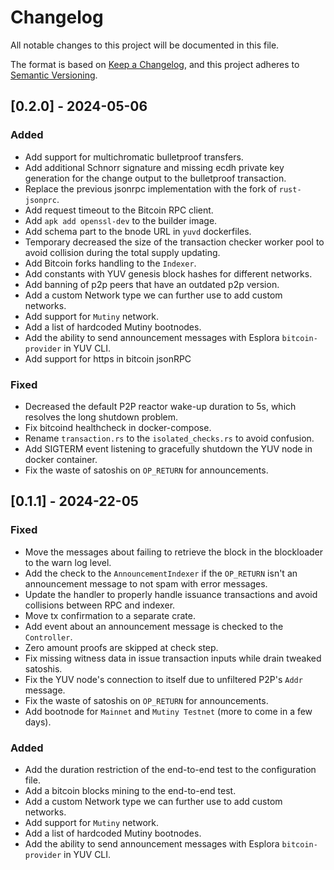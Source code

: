 # Changelog

All notable changes to this project will be documented in this file.

The format is based on [Keep a Changelog](https://keepachangelog.com/en/1.1.0/),
and this project adheres to [Semantic Versioning](https://semver.org/spec/v2.0.0.html).

## [0.2.0] - 2024-05-06

### Added

- Add support for multichromatic bulletproof transfers.
- Add additional Schnorr signature and missing ecdh private key generation for the change output
  to the bulletproof transaction.
- Replace the previous jsonrpc implementation with the fork of `rust-jsonprc`.
- Add request timeout to the Bitcoin RPC client.
- Add `apk add openssl-dev` to the builder image.
- Add schema part to the bnode URL in `yuvd` dockerfiles.
- Temporary decreased the size of the transaction checker worker pool to avoid collision during the
  total supply updating.
- Add Bitcoin forks handling to the `Indexer`.
- Add constants with YUV genesis block hashes for different networks.
- Add banning of p2p peers that have an outdated p2p version.
- Add a custom Network type we can further use to add custom networks.
- Add support for `Mutiny` network.
- Add a list of hardcoded Mutiny bootnodes.
- Add the ability to send announcement messages with Esplora `bitcoin-provider` in YUV CLI.
- Add support for https in bitcoin jsonRPC

### Fixed

- Decreased the default P2P reactor wake-up duration to 5s, which resolves the long shutdown
  problem.
- Fix bitcoind healthcheck in docker-compose. 
- Rename `transaction.rs` to the `isolated_checks.rs` to avoid confusion.
- Add SIGTERM event listening to gracefully shutdown the YUV node in docker container.
- Fix the waste of satoshis on `OP_RETURN` for announcements.

## [0.1.1] - 2024-22-05

### Fixed

- Move the messages about failing to retrieve the block in the blockloader to the warn log level.
- Add the check to the `AnnouncementIndexer` if the `OP_RETURN` isn't an announcement message to not
  spam with error messages.
- Update the handler to properly handle issuance transactions and avoid collisions between RPC and
  indexer.
- Move tx confirmation to a separate crate.
- Add event about an announcement message is checked to the `Controller`.
- Zero amount proofs are skipped at check step.
- Fix missing witness data in issue transaction inputs while drain tweaked satoshis.
- Fix the YUV node's connection to itself due to unfiltered P2P's `Addr` message.
- Fix the waste of satoshis on `OP_RETURN` for announcements.
- Add bootnode for `Mainnet` and `Mutiny Testnet` (more to come in a few days).

### Added

- Add the duration restriction of the end-to-end test to the configuration file.
- Add a bitcoin blocks mining to the end-to-end test.
- Add a custom Network type we can further use to add custom networks.
- Add support for `Mutiny` network.
- Add a list of hardcoded Mutiny bootnodes.
- Add the ability to send announcement messages with Esplora `bitcoin-provider` in YUV CLI.

